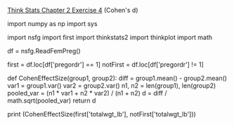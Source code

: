 [Think Stats Chapter 2 Exercise 4](http://greenteapress.com/thinkstats2/html/thinkstats2003.html#toc24) (Cohen's d)

import numpy as np
import sys

import nsfg
import first
import thinkstats2
import thinkplot
import math

df = nsfg.ReadFemPreg()

first = df.loc[df['pregordr'] == 1]
notFirst = df.loc[df['pregordr'] != 1]

def CohenEffectSize(group1, group2):
    diff = group1.mean() - group2.mean()
    var1 = group1.var()
    var2 = group2.var()
    n1, n2 = len(group1), len(group2)
    pooled_var = (n1 * var1 + n2 * var2) / (n1 + n2)
    d = diff / math.sqrt(pooled_var)
    return d

print (CohenEffectSize(first['totalwgt_lb'], notFirst['totalwgt_lb']))

